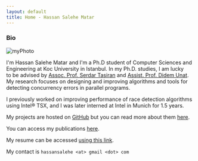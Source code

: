 ```yaml
---
layout: default
title: Home - Hassan Salehe Matar
---
```


### Bio

![myPhoto](/myPhoto.jpg)

I'm Hassan Salehe Matar and I'm a Ph.D student of Computer Sciences and  
Engineering at Koc University in Istanbul. In my Ph.D. studies, I am lucky  
to be advised by [Assoc. Prof. Serdar Tasiran](https://www.linkedin.com/in/serdar-tasiran-7841087)
and [Assist. Prof. Didem Unat](http://home.ku.edu.tr/~dunat/).  
My research focuses on designing and improving algorithms and tools for  
detecting concurrency errors in parallel programs.

I previously worked on improving performance of race detection algorithms  
using Intel® TSX, and I was later interned at Intel in Munich for 1.5 years.

My projects are hosted on [GitHub](https://github.com/hassansalehe) but you can read more about them [here](projects).

You can access my publications [here](publications).

My resume can be accessed [using this link](resume).

My contact is `hassansalehe <at> gmail <dot> com`
